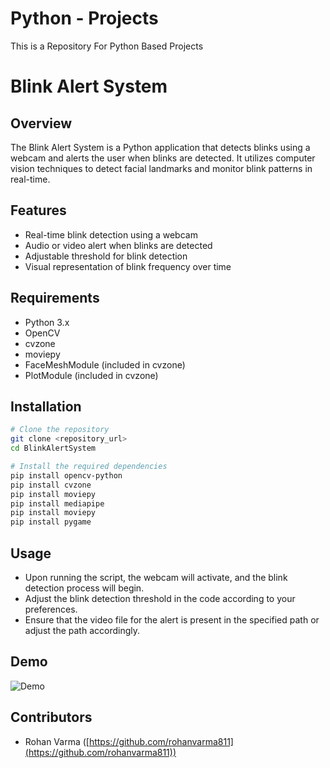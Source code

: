 # Python - Projects
This is a Repository For Python Based Projects

# Blink Alert System

## Overview
The Blink Alert System is a Python application that detects blinks using a webcam and alerts the user when blinks are detected. It utilizes computer vision techniques to detect facial landmarks and monitor blink patterns in real-time.

## Features
- Real-time blink detection using a webcam
- Audio or video alert when blinks are detected
- Adjustable threshold for blink detection
- Visual representation of blink frequency over time

## Requirements
- Python 3.x
- OpenCV
- cvzone
- moviepy
- FaceMeshModule (included in cvzone)
- PlotModule (included in cvzone)

## Installation
```bash
# Clone the repository
git clone <repository_url>
cd BlinkAlertSystem

# Install the required dependencies
pip install opencv-python
pip install cvzone
pip install moviepy
pip install mediapipe
pip install moviepy
pip install pygame
```

## Usage
- Upon running the script, the webcam will activate, and the blink detection process will begin.
- Adjust the blink detection threshold in the code according to your preferences.
- Ensure that the video file for the alert is present in the specified path or adjust the path accordingly.

## Demo
![Demo](https://github.com/user-attachments/assets/4698df51-652c-479b-94c4-d054ffc169c4)

## Contributors
- Rohan Varma ([https://github.com/rohanvarma811](https://github.com/rohanvarma811))
